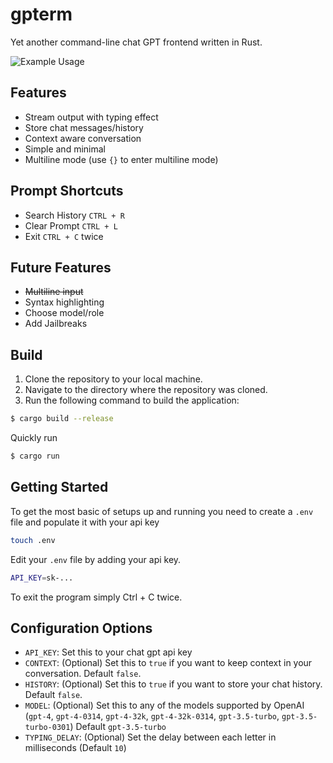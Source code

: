# gpterm
Yet another command-line chat GPT frontend written in Rust.

![Example Usage](https://user-images.githubusercontent.com/39631552/232221182-d0d8409f-ff76-4bad-b909-77c9ff44740b.gif)

## Features
* Stream output with typing effect
* Store chat messages/history
* Context aware conversation
* Simple and minimal
* Multiline mode (use `{}` to enter multiline mode)

## Prompt Shortcuts
* Search History `CTRL + R`
* Clear Prompt `CTRL + L`
* Exit `CTRL + C` twice

## Future Features
* ~~Multiline input~~
* Syntax highlighting
* Choose model/role
* Add Jailbreaks

## Build
1. Clone the repository to your local machine.
2. Navigate to the directory where the repository was cloned.
3. Run the following command to build the application:

```bash
$ cargo build --release
```

Quickly run 
```bash
$ cargo run
```

## Getting Started
To get the most basic of setups up and running you need to create a `.env` file and populate it with your api key

```bash
touch .env
```

Edit your `.env` file by adding your api key.

```bash
API_KEY=sk-...
```

To exit the program simply Ctrl + C twice.


## Configuration Options

- `API_KEY`: Set this to your chat gpt api key
- `CONTEXT`:  (Optional) Set this to `true` if you want to keep context in your conversation. Default `false`.
- `HISTORY`: (Optional) Set this to `true` if you want to store your chat history. Default `false`.
- `MODEL`: (Optional) Set this to any of the models supported by OpenAI (`gpt-4`, `gpt-4-0314`, `gpt-4-32k`, `gpt-4-32k-0314`, `gpt-3.5-turbo`, `gpt-3.5-turbo-0301`) Default `gpt-3.5-turbo`
- `TYPING_DELAY`: (Optional) Set the delay between each letter in milliseconds (Default `10`)
